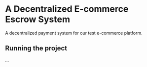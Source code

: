 # A Decentralized E-commerce Escrow System
A decentralized payment system for our test e-commerce platform.

## Running the project
...
